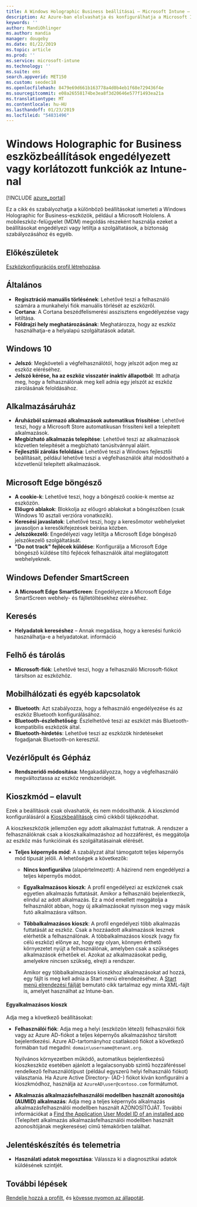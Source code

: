 ```yaml
---
title: A Windows Holographic Business beállításai – Microsoft Intune – Azure |} A Microsoft Docs
description: Az Azure-ban elolvashatja és konfigurálhatja a Microsoft Intune a Windows Holographic for Business-eszközökre vonatkozó eszközkorlátozási beállításait, így a regisztrációtörléssel, a földrajzi hellyel, a jelszavakkal, az áruházból telepített alkalmazásokkal, a Microsoft Edge sütijeivel és felugró ablakaival, a Windows Defenderrel, a kereséssel, a felhőtárhellyel, a Bluetooth-kapcsolattal, a rendszeridővel és a használati adatokkal kapcsolatos beállításokat.
keywords: ''
author: MandiOhlinger
ms.author: mandia
manager: dougeby
ms.date: 01/22/2019
ms.topic: article
ms.prod: ''
ms.service: microsoft-intune
ms.technology: ''
ms.suite: ems
search.appverid: MET150
ms.custom: seodec18
ms.openlocfilehash: 8479e69d661b163778a4d0b4eb1f68e729436f4e
ms.sourcegitcommit: e08a26558174be3ea8f3d20646e577f1493ea21a
ms.translationtype: MT
ms.contentlocale: hu-HU
ms.lasthandoff: 01/23/2019
ms.locfileid: "54831496"
---
```

# <a name="windows-holographic-for-business-device-settings-to-allow-or-restrict-features-using-intune"></a>Windows Holographic for Business eszközbeállítások engedélyezett vagy korlátozott funkciók az Intune-nal

[!INCLUDE [azure_portal](./includes/azure_portal.md)]

Ez a cikk és szabályozhatja a különböző beállításokat ismerteti a Windows Holographic for Business-eszközök, például a Microsoft Hololens. A mobileszköz-felügyelet (MDM) megoldás részeként használja ezeket a beállításokat engedélyezi vagy letiltja a szolgáltatások, a biztonság szabályozásához és egyéb.

## <a name="before-you-begin"></a>Előkészületek

[Eszközkonfigurációs profil létrehozása](device-restrictions-configure.md#create-the-profile).

## <a name="general"></a>Általános

- **Regisztráció manuális törlésének**: Lehetővé teszi a felhasználó számára a munkahelyi fiók manuális törlését az eszközről.
- **Cortana**: A Cortana beszédfelismerési asszisztens engedélyezése vagy letiltása.
- **Földrajzi hely meghatározásának**: Meghatározza, hogy az eszköz használhatja-e a helyalapú szolgáltatások adatait.

## <a name="password"></a>Windows 10

- **Jelszó**: Megköveteli a végfelhasználótól, hogy jelszót adjon meg az eszköz eléréséhez.
- **Jelszó kérése, ha az eszköz visszatér inaktív állapotból**: Itt adhatja meg, hogy a felhasználónak meg kell adnia egy jelszót az eszköz zárolásának feloldásához.

## <a name="app-store"></a>Alkalmazásáruház

- **Áruházból származó alkalmazások automatikus frissítése**: Lehetővé teszi, hogy a Microsoft Store automatikusan frissíteni kell a telepített alkalmazások.
- **Megbízható alkalmazás telepítése**: Lehetővé teszi az alkalmazások közvetlen telepítését a megbízható tanúsítvánnyal aláírt.
- **Fejlesztői zárolás feloldása**: Lehetővé teszi a Windows fejlesztői beállításait, például lehetővé teszi a végfelhasználók által módosítható a közvetlenül telepített alkalmazások.

## <a name="microsoft-edge-browser"></a>Microsoft Edge böngésző

- **A cookie-k**: Lehetővé teszi, hogy a böngésző cookie-k mentse az eszközön.
- **Előugró ablakok**: Blokkolja az előugró ablakokat a böngészőben (csak Windows 10 asztali verzióra vonatkozik).
- **Keresési javaslatok**: Lehetővé teszi, hogy a keresőmotor webhelyeket javasoljon a keresőkifejezések beírása közben.
- **Jelszókezelő**: Engedélyezi vagy letiltja a Microsoft Edge böngésző jelszókezelő szolgáltatását.
- **"Do not track" fejlécek küldése**: Konfigurálja a Microsoft Edge böngésző küldése tiltó fejlécek felhasználók által meglátogatott webhelyeknek.

## <a name="windows-defender-smart-screen"></a>Windows Defender SmartScreen

- **A Microsoft Edge SmartScreen**: Engedélyezze a Microsoft Edge SmartScreen webhely- és fájlletöltésekhez eléréséhez.

## <a name="search"></a>Keresés

- **Helyadatok kereséshez** – Annak megadása, hogy a keresési funkció használhatja-e a helyadatokat. információ

## <a name="cloud-and-storage"></a>Felhő és tárolás

- **Microsoft-fiók**: Lehetővé teszi, hogy a felhasználó Microsoft-fiókot társítson az eszközhöz.

## <a name="cellular-and-connectivity"></a>Mobilhálózati és egyéb kapcsolatok

- **Bluetooth**: Azt szabályozza, hogy a felhasználó engedélyezése és az eszköz Bluetooth konfigurálásához.
- **Bluetooth-észlelhetőség**: Észlelhetővé teszi az eszközt más Bluetooth-kompatibilis eszközök által.
- **Bluetooth-hirdetés**: Lehetővé teszi az eszközök hirdetéseket fogadjanak Bluetooth-on keresztül.

## <a name="control-panel-and-settings"></a>Vezérlőpult és Gépház

- **Rendszeridő módosítása**: Megakadályozza, hogy a végfelhasználó megváltoztassa az eszköz rendszeridejét.

## <a name="kiosk---obsolete"></a>Kioszkmód – elavult

Ezek a beállítások csak olvashatók, és nem módosíthatók. A kioszkmód konfigurálásáról a [Kioszkbeállítások](kiosk-settings-holographic.md) című cikkből tájékozódhat.

A kioszkeszközök jellemzően egy adott alkalmazást futtatnak. A rendszer a felhasználóknak csak a kioszkalkalmazáshoz ad hozzáférést, és meggátolja az eszköz más funkcióinak és szolgáltatásainak elérését.

- **Teljes képernyős mód**: A szabályzat által támogatott teljes képernyős mód típusát jelöli. A lehetőségek a következők:

  - **Nincs konfigurálva** (alapértelmezett): A házirend nem engedélyezi a teljes képernyős módot. 
  - **Egyalkalmazásos kioszk**: A profil engedélyezi az eszköznek csak egyetlen alkalmazás futtatását. Amikor a felhasználó bejelentkezik, elindul az adott alkalmazás. Ez a mód emellett meggátolja a felhasználót abban, hogy új alkalmazásokat nyisson meg vagy másik futó alkalmazásra váltson.
  - **Többalkalmazásos kioszk**: A profil engedélyezi több alkalmazás futtatását az eszköz. Csak a hozzáadott alkalmazások lesznek elérhetők a felhasználónak. A többalkalmazásos kioszk (vagy fix célú eszköz) előnye az, hogy egy olyan, könnyen érthető környezetet nyújt a felhasználónak, amelyben csak a szükséges alkalmazások érhetőek el. Azokat az alkalmazásokat pedig, amelyekre nincsen szükség, elrejti a rendszer. 
  
    Amikor egy többalkalmazásos kioszkhoz alkalmazásokat ad hozzá, egy fájlt is meg kell adnia a Start menü elrendezéséhez. A [Start menü elrendezési fájlját](https://docs.microsoft.com/hololens/hololens-kiosk#start-layout-file-for-intune) bemutató cikk tartalmaz egy minta XML-fájlt is, amelyet használhat az Intune-ban. 

#### <a name="single-app-kiosks"></a>Egyalkalmazásos kioszk

Adja meg a következő beállításokat:

- **Felhasználói fiók**: Adja meg a helyi (eszközön létező) felhasználói fiók vagy az Azure AD-fiókot a teljes képernyős alkalmazáshoz társított bejelentkezési. Azure AD-tartományhoz csatlakozó fiókot a következő formában tud megadni: `domain\username@tenant.org`. 

    Nyilvános környezetben működő, automatikus bejelentkezésű kioszkeszköz esetében ajánlott a legalacsonyabb szintű hozzáféréssel rendelkező felhasználótípust (például egyszerű helyi felhasználó fiókot) választania. Ha Azure Active Directory- (AD-) fiókot kíván konfigurálni a kioszkmódhoz, használja az `AzureAD\user@contoso.com` formátumot.

- **Alkalmazás alkalmazásfelhasználói modellben használt azonosítója (AUMID) alkalmazás**: Adja meg a teljes képernyős alkalmazás alkalmazásfelhasználói modellben használt AZONOSÍTÓJÁT. További információkat a [Find the Application User Model ID of an installed app](https://docs.microsoft.com/windows-hardware/customize/enterprise/find-the-application-user-model-id-of-an-installed-app) (Telepített alkalmazás alkalmazásfelhasználói modellben használt azonosítójának megkeresése) című témakörben találhat.

## <a name="reporting-and-telemetry"></a>Jelentéskészítés és telemetria

- **Használati adatok megosztása**: Válassza ki a diagnosztikai adatok küldésének szintjét.

## <a name="next-steps"></a>További lépések

[Rendelje hozzá a profilt](device-profile-assign.md), és [kövesse nyomon az állapotát](device-profile-monitor.md).
